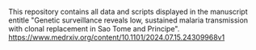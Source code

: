 This repository contains all data and scripts displayed in the manuscript entitle "Genetic surveillance reveals low, sustained malaria transmission with clonal replacement in Sao Tome and Principe". 
https://www.medrxiv.org/content/10.1101/2024.07.15.24309968v1 
